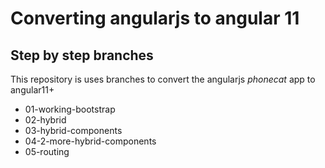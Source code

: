 # Converting angularjs to angular 11

## Step by step branches

This repository is uses branches to convert the angularjs _phonecat_ app to angular11+

- 01-working-bootstrap
- 02-hybrid
- 03-hybrid-components
- 04-2-more-hybrid-components
- 05-routing
